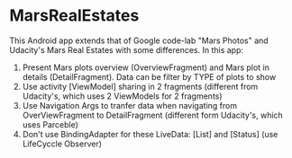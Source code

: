 # MarsRealEstates
This Android app extends that of Google code-lab "Mars Photos" and Udacity's Mars Real Estates with some differences.
In this app:
1. Present Mars plots overview (OverviewFragment) and Mars plot in details (DetailFragment). Data can be filter by TYPE of plots to show
2. Use activity [ViewModel] sharing in 2 fragments (different from Udacity's, which uses 2 ViewModels for 2 fragments)
3. Use Navigation Args to tranfer data when navigating from OverViewFragment to DetailFragment (different form Udacity's, which uses Parceble)
4. Don't use BindingAdapter for these LiveData: [List<MarsPhoto>] and [Status] (use LifeCyccle Observer)
